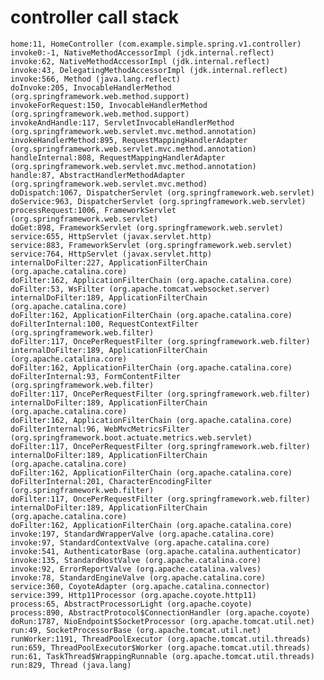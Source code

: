 # controller call stack

    home:11, HomeController (com.example.simple.spring.v1.controller)
    invoke0:-1, NativeMethodAccessorImpl (jdk.internal.reflect)
    invoke:62, NativeMethodAccessorImpl (jdk.internal.reflect)
    invoke:43, DelegatingMethodAccessorImpl (jdk.internal.reflect)
    invoke:566, Method (java.lang.reflect)
    doInvoke:205, InvocableHandlerMethod (org.springframework.web.method.support)
    invokeForRequest:150, InvocableHandlerMethod (org.springframework.web.method.support)
    invokeAndHandle:117, ServletInvocableHandlerMethod (org.springframework.web.servlet.mvc.method.annotation)
    invokeHandlerMethod:895, RequestMappingHandlerAdapter (org.springframework.web.servlet.mvc.method.annotation)
    handleInternal:808, RequestMappingHandlerAdapter (org.springframework.web.servlet.mvc.method.annotation)
    handle:87, AbstractHandlerMethodAdapter (org.springframework.web.servlet.mvc.method)
    doDispatch:1067, DispatcherServlet (org.springframework.web.servlet)
    doService:963, DispatcherServlet (org.springframework.web.servlet)
    processRequest:1006, FrameworkServlet (org.springframework.web.servlet)
    doGet:898, FrameworkServlet (org.springframework.web.servlet)
    service:655, HttpServlet (javax.servlet.http)
    service:883, FrameworkServlet (org.springframework.web.servlet)
    service:764, HttpServlet (javax.servlet.http)
    internalDoFilter:227, ApplicationFilterChain (org.apache.catalina.core)
    doFilter:162, ApplicationFilterChain (org.apache.catalina.core)
    doFilter:53, WsFilter (org.apache.tomcat.websocket.server)
    internalDoFilter:189, ApplicationFilterChain (org.apache.catalina.core)
    doFilter:162, ApplicationFilterChain (org.apache.catalina.core)
    doFilterInternal:100, RequestContextFilter (org.springframework.web.filter)
    doFilter:117, OncePerRequestFilter (org.springframework.web.filter)
    internalDoFilter:189, ApplicationFilterChain (org.apache.catalina.core)
    doFilter:162, ApplicationFilterChain (org.apache.catalina.core)
    doFilterInternal:93, FormContentFilter (org.springframework.web.filter)
    doFilter:117, OncePerRequestFilter (org.springframework.web.filter)
    internalDoFilter:189, ApplicationFilterChain (org.apache.catalina.core)
    doFilter:162, ApplicationFilterChain (org.apache.catalina.core)
    doFilterInternal:96, WebMvcMetricsFilter (org.springframework.boot.actuate.metrics.web.servlet)
    doFilter:117, OncePerRequestFilter (org.springframework.web.filter)
    internalDoFilter:189, ApplicationFilterChain (org.apache.catalina.core)
    doFilter:162, ApplicationFilterChain (org.apache.catalina.core)
    doFilterInternal:201, CharacterEncodingFilter (org.springframework.web.filter)
    doFilter:117, OncePerRequestFilter (org.springframework.web.filter)
    internalDoFilter:189, ApplicationFilterChain (org.apache.catalina.core)
    doFilter:162, ApplicationFilterChain (org.apache.catalina.core)
    invoke:197, StandardWrapperValve (org.apache.catalina.core)
    invoke:97, StandardContextValve (org.apache.catalina.core)
    invoke:541, AuthenticatorBase (org.apache.catalina.authenticator)
    invoke:135, StandardHostValve (org.apache.catalina.core)
    invoke:92, ErrorReportValve (org.apache.catalina.valves)
    invoke:78, StandardEngineValve (org.apache.catalina.core)
    service:360, CoyoteAdapter (org.apache.catalina.connector)
    service:399, Http11Processor (org.apache.coyote.http11)
    process:65, AbstractProcessorLight (org.apache.coyote)
    process:890, AbstractProtocol$ConnectionHandler (org.apache.coyote)
    doRun:1787, NioEndpoint$SocketProcessor (org.apache.tomcat.util.net)
    run:49, SocketProcessorBase (org.apache.tomcat.util.net)
    runWorker:1191, ThreadPoolExecutor (org.apache.tomcat.util.threads)
    run:659, ThreadPoolExecutor$Worker (org.apache.tomcat.util.threads)
    run:61, TaskThread$WrappingRunnable (org.apache.tomcat.util.threads)
    run:829, Thread (java.lang)